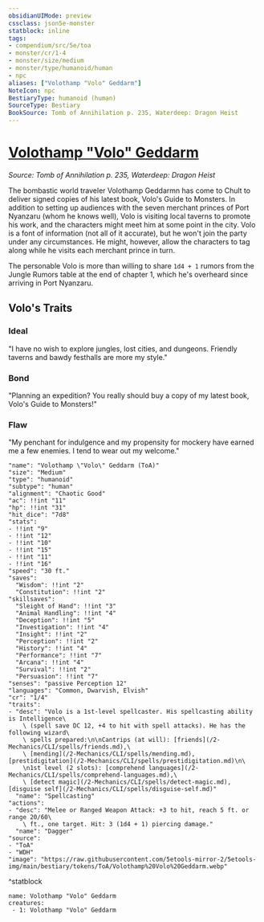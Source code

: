```yaml
---
obsidianUIMode: preview
cssclass: json5e-monster
statblock: inline
tags:
- compendium/src/5e/toa
- monster/cr/1-4
- monster/size/medium
- monster/type/humanoid/human
- npc
aliases: ["Volothamp "Volo" Geddarm"]
NoteIcon: npc
BestiaryType: humanoid (human)
SourceType: Bestiary
BookSource: Tomb of Annihilation p. 235, Waterdeep: Dragon Heist
---
```

# [Volothamp "Volo" Geddarm](2-Mechanics/CLI/bestiary/npc/volothamp-volo-geddarm-toa.md)
*Source: Tomb of Annihilation p. 235, Waterdeep: Dragon Heist*  

The bombastic world traveler Volothamp Geddarmn has come to Chult to deliver signed copies of his latest book, Volo's Guide to Monsters. In addition to setting up audiences with the seven merchant princes of Port Nyanzaru (whom he knows well), Volo is visiting local taverns to promote his work, and the characters might meet him at some point in the city. Volo is a font of information (not all of it accurate), but he won't join the party under any circumstances. He might, however, allow the characters to tag along while he visits each merchant prince in turn.

The personable Volo is more than willing to share `1d4 + 1` rumors from the Jungle Rumors table at the end of chapter 1, which he's overheard since arriving in Port Nyanzaru.

## Volo's Traits

### Ideal

"I have no wish to explore jungles, lost cities, and dungeons. Friendly taverns and bawdy festhalls are more my style."

### Bond

"Planning an expedition? You really should buy a copy of my latest book, Volo's Guide to Monsters!"

### Flaw

"My penchant for indulgence and my propensity for mockery have earned me a few enemies. I tend to wear out my welcome."

```statblock
"name": "Volothamp \"Volo\" Geddarm (ToA)"
"size": "Medium"
"type": "humanoid"
"subtype": "human"
"alignment": "Chaotic Good"
"ac": !!int "11"
"hp": !!int "31"
"hit_dice": "7d8"
"stats":
- !!int "9"
- !!int "12"
- !!int "10"
- !!int "15"
- !!int "11"
- !!int "16"
"speed": "30 ft."
"saves":
  "Wisdom": !!int "2"
  "Constitution": !!int "2"
"skillsaves":
  "Sleight of Hand": !!int "3"
  "Animal Handling": !!int "4"
  "Deception": !!int "5"
  "Investigation": !!int "4"
  "Insight": !!int "2"
  "Perception": !!int "2"
  "History": !!int "4"
  "Performance": !!int "7"
  "Arcana": !!int "4"
  "Survival": !!int "2"
  "Persuasion": !!int "7"
"senses": "passive Perception 12"
"languages": "Common, Dwarvish, Elvish"
"cr": "1/4"
"traits":
- "desc": "Volo is a 1st-level spellcaster. His spellcasting ability is Intelligence\
    \ (spell save DC 12, +4 to hit with spell attacks). He has the following wizard\
    \ spells prepared:\n\nCantrips (at will): [friends](/2-Mechanics/CLI/spells/friends.md),\
    \ [mending](/2-Mechanics/CLI/spells/mending.md), [prestidigitation](/2-Mechanics/CLI/spells/prestidigitation.md)\n\
    \n1st level (2 slots): [comprehend languages](/2-Mechanics/CLI/spells/comprehend-languages.md),\
    \ [detect magic](/2-Mechanics/CLI/spells/detect-magic.md), [disguise self](/2-Mechanics/CLI/spells/disguise-self.md)"
  "name": "Spellcasting"
"actions":
- "desc": "Melee or Ranged Weapon Attack: +3 to hit, reach 5 ft. or range 20/60\
    \ ft., one target. Hit: 3 (1d4 + 1) piercing damage."
  "name": "Dagger"
"source":
- "ToA"
- "WDH"
"image": "https://raw.githubusercontent.com/5etools-mirror-2/5etools-img/main/bestiary/tokens/ToA/Volothamp%20Volo%20Geddarm.webp"
```
^statblock

```encounter-table
name: Volothamp "Volo" Geddarm
creatures:
 - 1: Volothamp "Volo" Geddarm
```